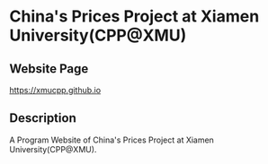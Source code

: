 # China's Prices Project at Xiamen University(CPP@XMU)

## Website Page
https://xmucpp.github.io

## Description
A Program Website of China's Prices Project at Xiamen University(CPP@XMU).
